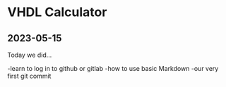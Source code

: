# VHDL Calculator

## 2023-05-15
Today we did...

-learn to log in to github or gitlab
-how to use basic Markdown
-our very first git commit

